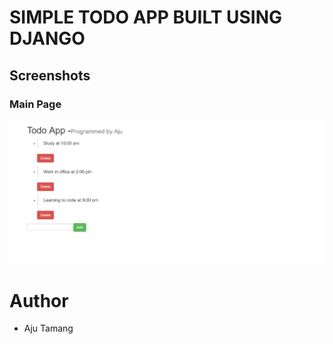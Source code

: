 # SIMPLE TODO APP BUILT USING DJANGO

## Screenshots

### Main Page
![alt text](./screenshots/todo.png)

# Author
- Aju Tamang
